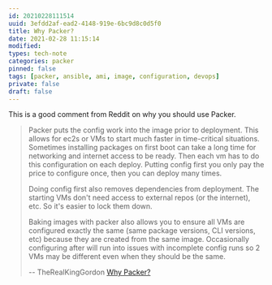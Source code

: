 ```yaml
---
id: 20210228111514
uuid: 3efdd2af-ead2-4148-919e-6bc9d8c0d5f0
title: Why Packer?
date: 2021-02-28 11:15:14
modified: 
types: tech-note
categories: packer
pinned: false
tags: [packer, ansible, ami, image, configuration, devops]
private: false
draft: false
---
```


This is a good comment from Reddit on why you should use Packer.

> Packer puts the config work into the image prior to deployment. This allows for ec2s or VMs to start much faster in time-critical situations. Sometimes installing packages on first boot can take a long time for networking and internet access to be ready. Then each vm has to do this configuration on each deploy. Putting config first you only pay the price to configure once, then you can deploy many times.
>
> Doing config first also removes dependencies from deployment. The starting VMs don't need access to external repos (or the internet), etc. So it's easier to lock them down.
>
> Baking images with packer also allows you to ensure all VMs are configured exactly the same (same package versions, CLI versions, etc) because they are created from the same image. Occasionally configuring after will run into issues with incomplete config runs so 2 VMs may be different even when they should be the same.
>
> -- TheRealKingGordon [Why Packer?](https://www.reddit.com/r/devops/comments/ko3cwq/why_packer/gho2u06?utm_source=share&utm_medium=web2x&context=3)

